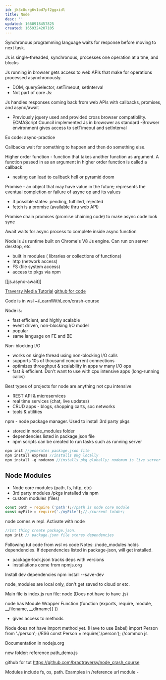 ```yaml
---
id: jk3c8urg6v1od7pf2ggxidl
title: Node
desc: ''
updated: 1660918457825
created: 1659324207105
---
```

Synchronous programming language waits for response before moving to next task.

Js is single-threaded, synchronous, processes one operation at a tme, and blocks

Js running in browser gets access to web APIs that make for operations processed asynchronously.
- DOM, querySelector, setTimeout, setInterval 
- Not part of core Js: 

Js handles responses coming back from web APIs with callbacks, promises, and async/await
- Previously jquery used and provided cross browser compatiblilty. ECMAScript Council implemented Js in browswer as standard
-Browser environment gives access to setTimeout and setInterval

Ex code: async-practice


Callbacks wait for something to happen and then do something else.

Higher order function - function that takes another function as argument. A function passed in as an argument in higher order function is called a callback
- nesting can lead to callback hell or pyramid doom

Promise - an object that may have value in the future; represents the eventual completion or failure of async op and its values
- 3 possible states: pending, fulfilled, rejected
- fetch is a promise (available thru web API)

Promise chain
promises (promise chaining code) to make async code look sync

Await waits for async process to complete inside async function

Node is Js runtime built on Chrome's V8 Js engine. Can run on server desktop, etc
- built in modules ( libraries or collections of functions)
- http (network access)
- FS (file system access)
- access to pkgs via npm






[[js.async-await]]

[Traversy Media Tutorial](https://youtu.be/fBNz5xF-Kx4)
[github for code](https://github.com/bradtraversy/node_crash_course)

Code is in wsl ~/LearnWithLeon/crash-course

Node is:
- fast efficient, and highly scalable
- event driven, non-blocking I/O model
- popular
- same language on FE and BE

Non-blocking I/O
- works on single thread using non-blocking I/O calls
- supports 10s of thousand concurrent connections
- optimizes throughput & scalability in apps w many I/O ops
- fast & efficient. Don't want to use with cpu intensive apps (long-running calcs)

Best types of projects for node are anything not cpu intensive
- REST API & microservices
- real time services (chat, live updates)
- CRUD apps - blogs, shopping carts, soc networks
- tools & utilities

npm - node package manager. Used to install 3rd party pkgs
- stored in node_modules folder
- dependencies listed in package.json file
- npm scripts can be created to run tasks such as running server

```js
npm init //generates package.json file
npm install express //installs pkg locally
npm install -g nodemon //installs pkg globally; nodeman is live server
```

## Node Modules
- Node core modules (path, fs, http, etc)
- 3rd party modules /pkgs installed via npm
- custom modules (files)

```js
const path = require ('path');//path is node core module
const myFile = require('./myFile');//./current folder; 
```
node comes w repl. Activate with node
```js
//1st thing create package.json.
npm init // package.json file stores dependencies
```

Following tut code from wsl vs code
Notes:
/node_modules holds dependencies. If dependencies listed in package-json, will get installed.
- package-lock.json tracks deps with versions
- installations come from npmjs.org

Install dev dependencies
npm install --save-dev <pkg>

node_modules are local only, don't get saved to cloud or etc.

Main file is index.js
run file: node <filename> (Does not have to have .js)

node has Module Wrapper Function
(function (exports, require, module, __filename, __dirname){
})
- gives access to methods

Node does not have import method yet. (Have to use Babel)
import Person from './person'; //ES6
const Person = require('./person'); //common js

Documentation in nodejs.org

new folder: reference
path_demo.js

github for tut https://github.com/bradtraversy/node_crash_course

Modules include fs, os, path. Examples in /reference
url module - 
